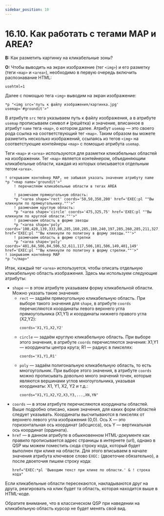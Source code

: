 ```yaml
---
sidebar_position: 10
---
```


# 16.10. Как работать с тегами MAP и AREA?
<!-- [:faq_16_10] -->

**В:**     Как разметить картинку на кликабельные зоны?

**О:**
Чтобы выводить на экран изображение (тег `<img>`) и его разметку (теги `<map>` и `<area>`), необходимо в первую очередь включить распознавание HTML:

```qsp
usehtml=1
```
Далее с помощью тега `<img>` выводим на экран изображение:
```qsp
*p "<img src='путь к файлу изображения/картинка.jpg' usemap='#groundit'>"
```
В атрибуте `src` тега указываем путь к файлу изображения, а в атрибуте `usemap` прописываем символ `#` (решётка) и значение, вписанное в атрибут `name` тега `<map>`, о котором далее. Атрибут `usemap` — это своего рода ссылка на соответствующий тег `<map>`. Таким образом вы можете разметить несколько изображений, ссылаясь из тегов `<img>` на соответстующие контейнеры `<map>` с помощью атрибута `usemap`.

Теги `<map>` и `<area>` используются для разметки кликабельных областей на изображении. Тег `<map>` является контейнером, объединяющим кликабельные области, каждая из которых описывается отдельным тегом `<area>`.
```qsp
! открываем контейнер MAP, не забывая указать значение атрибуту name
*p "<map name='groundit'>"
    ! перечисляем кликабельные области в тегах AREA

    ! размечаем прямоугольную область:
    *p "<area shape='rect' coords='50,50,350,200' href='EXEC:pl ""Вы кликнули по прямоугольнику.""'>"
    ! размечаем круглую область:
    *p "<area shape='circle' coords='475,325,75' href='EXEC:pl ""Вы кликнули по круглой области.""'>"
    ! размечаем область в форме звезды
    *p "<area shape='poly' coords='100,420,139,333,80,285,160,285,180,240,197,285,260,285,211,327,245,420,171,360' href='EXEC:pl ""Вы кликнули по полигону в форму звезды.""'>"
    ! размечаем область в форме стрелки
    *p "<area shape='poly' coords='401,84,506,84,506,52,611,117,506,181,506,149,401,149' href='EXEC:pl ""Вы кликнули по полигону в форму стрелки.""'>"
! закрываем контейнер MAP
*p "</map>"
```
Итак, каждый тег `<area>` используется, чтобы описать отдельную кликабельную область изображения. Здесь мы используем следующие атрибуты:
* `shape` — в этом атрибуте указываем форму кликабельной области. Можно указать такие значения:
    * `rect` — задаём прямоугольную кликабельную область. При выборе такого значения для `shape`, в атрибуте `coords` перечисляются координаты левого верхнего угла прямоугольника (X1,Y1) и координаты нижнего правого угла (X2,Y2):
        ```
        coords='X1,Y1,X2,Y2'
        ```
    * `circle` — задаём круглую кликабельную область. При выборе этого значения, в атрибуте `coords` перечисляются значения: X1,Y1 — координаты центра круга; R1 — радиус в пикселях:
        ```
        coords='X1,Y1,R1'
        ```
    * `poly` — задаём полигональную кликабельную область, то есть многоугольник. При выборе этого значения, в атрибуте `coords` можно прописывать довольно много значений точек, которые являются вершинами углов многоугольника, указывая координаты: X1, Y1, X2, Y2 и т.д.:
        ```
        coords="X1,Y1,X2,Y2,X3,Y3,...,XN,YN"
        ```
* `coords` — в этом атрибуте перечисляются координаты областей. Выше подробно описано, какие значения, для каких форм областей следует указывать. Координаты высчитываются в пикселях от верхнего левого угла изображения (0,0). Ось X — это горизонтальная ось координат (абсцисса), ось Y — вертикальная ось координат (ордината).
* `href` — в данном атрибуте в обыкновенном HTML-документе как правило прописывается адрес страницы в интернете (url), однако в QSP мы можем поместить сюда строку кода, который будет выполнен при клике на области. Для этого вписываем в начале значения атрибута ключевое слово `EXEC:` (двоеточие обязательно), а после двоеточия пишем строку кода:
    ```qsp
    href="EXEC:*pl 'Выводим текст при клике по области.' & ! строка кода"
    ```

Если кликабельные области пересекаются, накладываются друг на друга, реагировать на клик будет та область, которая находится выше в HTML-коде.

Обратите внимание, что в классическом QSP при наведении на кликабельную область курсор не будет менять свой вид.
